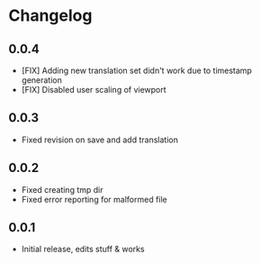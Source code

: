 Changelog
==========

0.0.4
--------

 - [FIX] Adding new translation set didn't work due to timestamp generation
 - [FIX] Disabled user scaling of viewport

0.0.3
--------

 - Fixed revision on save and add translation

0.0.2
--------

 - Fixed creating tmp dir
 - Fixed error reporting for malformed file

0.0.1
--------

 - Initial release, edits stuff & works